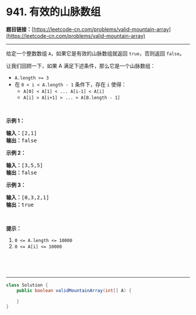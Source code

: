 # 941. 有效的山脉数组

**题目链接：**[https://leetcode-cn.com/problems/valid-mountain-array](https://leetcode-cn.com/problems/valid-mountain-array)

---

<div class="content__1Y2H">
 <div class="notranslate">
  <p>给定一个整数数组&nbsp;<code>A</code>，如果它是有效的山脉数组就返回&nbsp;<code>true</code>，否则返回 <code>false</code>。</p> 
  <p>让我们回顾一下，如果 A 满足下述条件，那么它是一个山脉数组：</p> 
  <ul> 
   <li><code>A.length &gt;= 3</code></li> 
   <li>在&nbsp;<code>0 &lt; i&nbsp;&lt; A.length - 1</code>&nbsp;条件下，存在&nbsp;<code>i</code>&nbsp;使得： 
    <ul> 
     <li><code>A[0] &lt; A[1] &lt; ... A[i-1] &lt; A[i] </code></li> 
     <li><code>A[i] &gt; A[i+1] &gt; ... &gt; A[B.length - 1]</code></li> 
    </ul> </li> 
  </ul> 
  <p>&nbsp;</p> 
  <p><strong>示例 1：</strong></p> 
  <pre class="language-text"><strong>输入：</strong>[2,1]
<strong>输出：</strong>false
</pre> 
  <p><strong>示例 2：</strong></p> 
  <pre class="language-text"><strong>输入：</strong>[3,5,5]
<strong>输出：</strong>false
</pre> 
  <p><strong>示例 3：</strong></p> 
  <pre class="language-text"><strong>输入：</strong>[0,3,2,1]
<strong>输出：</strong>true</pre> 
  <p>&nbsp;</p> 
  <p><strong>提示：</strong></p> 
  <ol> 
   <li><code>0 &lt;= A.length &lt;= 10000</code></li> 
   <li><code>0 &lt;= A[i] &lt;= 10000&nbsp;</code></li> 
  </ol> 
  <p>&nbsp;</p> 
  <p>&nbsp;</p> 
 </div>
</div>

---

```java
class Solution {
    public boolean validMountainArray(int[] A) {
        
    }
}
```